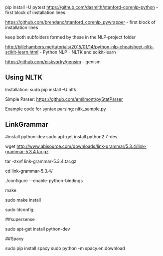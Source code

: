 pip install -U pytest
https://github.com/dasmith/stanford-corenlp-python - first block of installation lines

https://github.com/brendano/stanford_corenlp_pywrapper - first block of installation lines

keep both subfolders formed by these in the NLP-project folder

http://billchambers.me/tutorials/2015/01/14/python-nlp-cheatsheet-nltk-scikit-learn.html - Python NLP - NLTK and scikit-learn

https://github.com/piskvorky/gensim - genism

## Using NLTK

Installation: sudo pip install -U nltk

Simple Parser: https://github.com/emilmont/pyStatParser

Example code for syntax parsing: nltk_sample.py


## LinkGrammar

#install python-dev
sudo apt-get install python2.7-dev

wget http://www.abisource.com/downloads/link-grammar/5.3.4/link-grammar-5.3.4.tar.gz

tar -zxvf link-grammar-5.3.4.tar.gz

cd link-grammar-5.3.4/

./configure --enable-python-bindings

make

sudo make install

sudo ldconfig

##supersense

sudo apt-get install python-dev

##Spacy

sudo pip install spacy
sudo python -m spacy.en.download